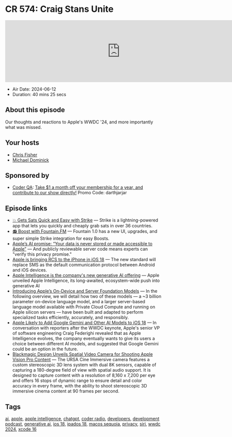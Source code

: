 # CR 574: Craig Stans Unite

<iframe src="https://player.fireside.fm/v2/MLf2ZzhC+Ei-Dnm0X?theme=dark" width="740" height="200" frameborder="0" scrolling="no"></iframe>

* Air Date: 2024-06-12
* Duration: 40 mins 25 secs

## About this episode

Our thoughts and reactions to Apple's WWDC '24, and more importantly what was missed.

## Your hosts
* [Chris Fisher](https://coder.show/hosts/chrislas)
* [Michael Dominick](https://coder.show/hosts/michael)

## Sponsored by

  * [Coder QA](https://jupitersignal.memberful.com/checkout?plan=53334&coupon=darthjarjar): [Take $1 a month off your membership for a year, and contribute to our show directly!](https://jupitersignal.memberful.com/checkout?plan=53334&coupon=darthjarjar) Promo Code: darthjarjar



## Episode links

  * [💥 Gets Sats Quick and Easy with Strike](https://strike.me/ "💥 Gets Sats Quick and Easy with Strike") — Strike is a lightning-powered app that lets you quickly and cheaply grab sats in over 36 countries.
  * [📻 Boost with Fountain.FM](https://www.fountain.fm/ "📻 Boost with Fountain.FM") — Fountain 1.0 has a new UI, upgrades, and super simple Strike integration for easy Boosts.
  * [Apple’s AI promise: “Your data is never stored or made accessible to Apple”](https://arstechnica.com/ai/2024/06/apples-ai-promise-your-data-is-never-stored-or-made-accessible-by-apple/ "Apple’s AI promise: “Your data is never stored or made accessible to Apple”") — And publicly reviewable server code means experts can "verify this privacy promise."
  * [Apple is bringing RCS to the iPhone in iOS 18](https://www.theverge.com/2024/6/10/24171315/apple-messages-rcs-ios-18-imessage-green-bubble "Apple is bringing RCS to the iPhone in iOS 18") — The new standard will replace SMS as the default communication protocol between Android and iOS devices. 
  * [Apple Intelligence is the company's new generative AI offering](https://techcrunch.com/2024/06/10/apple-intelligence-is-the-companys-new-generative-ai-offering/ "Apple Intelligence is the company's new generative AI offering") — Apple unveiled Apple Intelligence, its long-awaited, ecosystem-wide push into generative AI
  * [Introducing Apple’s On-Device and Server Foundation Models](https://machinelearning.apple.com/research/introducing-apple-foundation-models "Introducing Apple’s On-Device and Server Foundation Models") — In the following overview, we will detail how two of these models — a ~3 billion parameter on-device language model, and a larger server-based language model available with Private Cloud Compute and running on Apple silicon servers — have been built and adapted to perform specialized tasks efficiently, accurately, and responsibly. 
  * [Apple Likely to Add Google Gemini and Other AI Models to iOS 18](https://www.macrumors.com/2024/06/11/apple-add-more-ai-models-in-future/ "Apple Likely to Add Google Gemini and Other AI Models to iOS 18") — In conversation with reporters after the WWDC keynote, Apple's senior VP of software engineering Craig Federighi revealed that as Apple Intelligence evolves, the company eventually wants to give its users a choice between different AI models, and suggested that Google Gemini could be an option in the future. 
  * [Blackmagic Design Unveils Spatial Video Camera for Shooting Apple Vision Pro Content](https://www.macrumors.com/2024/06/11/blackmagic-design-unveils-spatial-video-camera/ "Blackmagic Design Unveils Spatial Video Camera for Shooting Apple Vision Pro Content") — The URSA Cine Immersive camera features a custom stereoscopic 3D lens system with dual 8K sensors, capable of capturing a 180-degree field of view with spatial audio support. It is designed to capture content with a resolution of 8,160 x 7,200 per eye and offers 16 stops of dynamic range to ensure detail and color accuracy in every frame, with the ability to shoot stereoscopic 3D immersive cinema content at 90 frames per second.



## Tags

[ai](https://coder.show/tags/ai), [apple](https://coder.show/tags/apple), [apple intelligence](https://coder.show/tags/apple%20intelligence), [chatgpt](https://coder.show/tags/chatgpt), [coder radio](https://coder.show/tags/coder%20radio), [developers](https://coder.show/tags/developers), [development podcast](https://coder.show/tags/development%20podcast), [generative ai](https://coder.show/tags/generative%20ai), [ios 18](https://coder.show/tags/ios%2018), [ipados 18](https://coder.show/tags/ipados%2018), [macos sequoia](https://coder.show/tags/macos%20sequoia), [privacy](https://coder.show/tags/privacy), [siri](https://coder.show/tags/siri), [wwdc 2024](https://coder.show/tags/wwdc%202024), [xcode 16](https://coder.show/tags/xcode%2016)